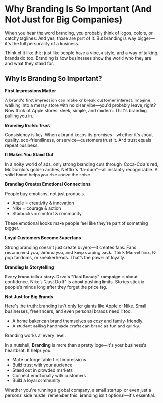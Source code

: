 # Why Branding Is So Important (And Not Just for Big Companies)

When you hear the word branding, you probably think of logos, colors, or catchy taglines. And yes, those are part of it. But branding is way bigger—it's the full personality of a business.

Think of it like this: just like people have a vibe, a style, and a way of talking, brands do too. Branding is how businesses show the world who they are and what they stand for.

## Why Is Branding So Important?

**First Impressions Matter**

A brand's first impression can make or break customer interest. Imagine walking into a messy store with no clear vibe—you'd probably leave, right? Now think of Apple stores: sleek, simple, and modern. That's branding pulling you in.

**Branding Builds Trust**

Consistency is key. When a brand keeps its promises—whether it's about quality, eco-friendliness, or service—customers trust it. And trust equals repeat business.

**It Makes You Stand Out**

In a noisy world of ads, only strong branding cuts through. Coca-Cola's red, McDonald's golden arches, Netflix's "ta-dum"—all instantly recognizable. A solid brand helps you rise above the noise.

**Branding Creates Emotional Connections**

People buy emotions, not just products.

- Apple = creativity & innovation  
- Nike = courage & action  
- Starbucks = comfort & community

These emotional hooks make people feel like they're part of something bigger.

**Loyal Customers Become Superfans**

Strong branding doesn't just create buyers—it creates fans. Fans recommend you, defend you, and keep coming back. Think Marvel fans, K-pop fandoms, or sneakerheads. That's the power of loyalty.

**Branding Is Storytelling**

Every brand tells a story. Dove's "Real Beauty" campaign is about confidence. Nike's "Just Do It" is about pushing limits. Stories stick in people's minds long after they forget the price tag.

**Not Just for Big Brands**

Here's the truth: branding isn't only for giants like Apple or Nike. Small businesses, freelancers, and even personal brands need it too.

- A home baker can brand themselves as cozy and family-friendly.  
- A student selling handmade crafts can brand as fun and quirky.

Branding works at every level.

In a nutshell, **Branding** is more than a pretty logo—it's your business's heartbeat. It helps you:

- Make unforgettable first impressions  
- Build trust with your audience  
- Stand out in crowded markets  
- Connect emotionally with customers  
- Build a loyal community

Whether you're running a global company, a small startup, or even just a personal side hustle, remember this: branding isn't optional—it's essential.
